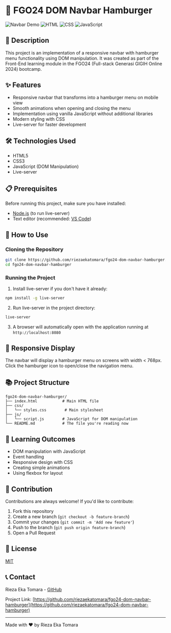 # 🍔 FGO24 DOM Navbar Hamburger

![Navbar Demo](https://img.shields.io/badge/Demo-Live%20Preview-brightgreen)
![HTML](https://img.shields.io/badge/HTML-5-orange)
![CSS](https://img.shields.io/badge/CSS-3-blue)
![JavaScript](https://img.shields.io/badge/JavaScript-ES6-yellow)

## 📝 Description

This project is an implementation of a responsive navbar with hamburger menu functionality using DOM manipulation. It was created as part of the Front-End learning module in the FGO24 (Full-stack Generasi GIGIH Online 2024) bootcamp.

## ✨ Features

- Responsive navbar that transforms into a hamburger menu on mobile view
- Smooth animations when opening and closing the menu
- Implementation using vanilla JavaScript without additional libraries
- Modern styling with CSS
- Live-server for faster development

## 🛠️ Technologies Used

- HTML5
- CSS3
- JavaScript (DOM Manipulation)
- Live-server

## 📋 Prerequisites

Before running this project, make sure you have installed:

- [Node.js](https://nodejs.org/) (to run live-server)
- Text editor (recommended: [VS Code](https://code.visualstudio.com/))

## 🚀 How to Use

### Cloning the Repository

```bash
git clone https://github.com/riezaekatomara/fgo24-dom-navbar-hamburger.git
cd fgo24-dom-navbar-hamburger
```

### Running the Project

1. Install live-server if you don't have it already:

```bash
npm install -g live-server
```

2. Run live-server in the project directory:

```bash
live-server
```

3. A browser will automatically open with the application running at `http://localhost:8080`

## 📱 Responsive Display

The navbar will display a hamburger menu on screens with width < 768px. Click the hamburger icon to open/close the navigation menu.

## 📚 Project Structure

```
fgo24-dom-navbar-hamburger/
├── index.html           # Main HTML file
├── css/
│   └── styles.css        # Main stylesheet
├── js/
│   └── script.js        # JavaScript for DOM manipulation
└── README.md            # The file you're reading now
```

## 🧠 Learning Outcomes

- DOM manipulation with JavaScript
- Event handling
- Responsive design with CSS
- Creating simple animations
- Using flexbox for layout

## 🔄 Contribution

Contributions are always welcome! If you'd like to contribute:

1. Fork this repository
2. Create a new branch (`git checkout -b feature-branch`)
3. Commit your changes (`git commit -m 'Add new feature'`)
4. Push to the branch (`git push origin feature-branch`)
5. Open a Pull Request

## 📜 License

[MIT](https://choosealicense.com/licenses/mit/)

## 📞 Contact

Rieza Eka Tomara - [GitHub](https://github.com/riezaekatomara)

Project Link: [https://github.com/riezaekatomara/fgo24-dom-navbar-hamburger](https://github.com/riezaekatomara/fgo24-dom-navbar-hamburger)

---

Made with ❤️ by Rieza Eka Tomara
